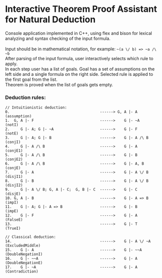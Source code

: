 # Interactive Theorem Proof Assistant for Natural Deduction

Console application implemented in C++, using flex and bison for lexical analyzing and syntax checking of the input formula.<br /><br />
Input should be in mathematical notation, for example: ```~(a \/ b) => ~a /\ ~b``` <br />
After parsing of the input formula, user interactively selects which rule to apply.<br />
In each step user has a list of goals. Goal has a set of assumptions on the left side and a single formula on the right side.
Selected rule is applied to the first goal from the list.<br />
Theorem is proved when the list of goals gets empty.

### Deduction rules:
```
// Intuitionistic deduction:
0.                                         ------> G, A |- A         (assumption)
1.  G, A |- F                              ------>    G |- ~A        (notI)
2.     G |- A; G |- ~A                     ------>    G |- F         (notE)
3.     G |- A; G |- B                      ------>    G |- A /\ B    (conjI)
4.     G |- A /\ B                         ------>    G |- A         (conjE1)
5.     G |- A /\ B                         ------>    G |- B         (conjE2)
6.     G |- A /\ B                         ------>    G |- A, B      (conjE)
7.     G |- A                              ------>    G |- A \/ B    (disjI1)
8.     G |- B                              ------>    G |- A \/ B    (disjI2)
9.     G |- A \/ B; G, A |- C;  G, B |- C  ------>    G |- C         (disjE)
10. G, A |- B                              ------>    G |- A => B    (impI)
11.    G |- A; G |- A => B                 ------>    G |- B         (impE)
12.    G |- F                              ------>    G |- A         (FalseE)
13.                                        ------>    G |- T         (TrueI)

// Classical deduction:
14.                                        ------>    G |- A \/ ~A   (ExcludedMiddle)
15.    G |- A                              ------>    G |- ~~A       (DoubleNegationI)
16.    G |- ~~A                            ------>    G |- A         (DoubleNegationE)
17.    G |- ~A                             ------>    G |- A         (Contradiction)
```
